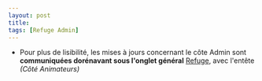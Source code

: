 ```yaml
---
layout: post
title:
tags: [Refuge Admin]
---
```


- Pour plus de lisibilité, les mises à jours concernant le côte Admin sont **communiquées dorénavant sous l'onglet général** [Refuge](https://la-cordee.github.io/refuge), avec l'entête *(Côté Animateurs)*
